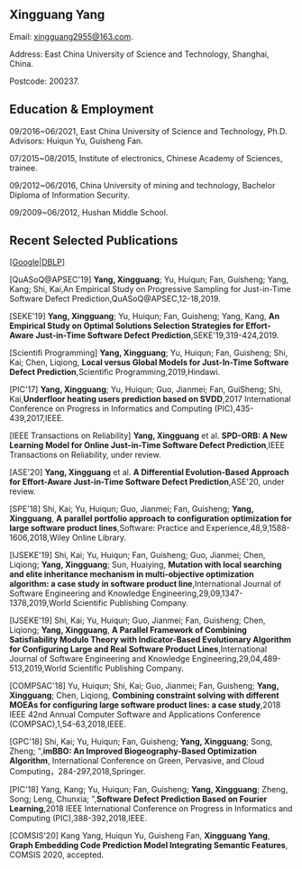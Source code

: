 ## Xingguang Yang

Email: xingguang2955@163.com.

Address: East China University of Science and Technology, Shanghai, China.

Postcode: 200237.

## Education & Employment
09/2016~06/2021, East China University of Science and Technology, Ph.D. Advisors: Huiqun Yu, Guisheng Fan.

07/2015~08/2015, Institute of electronics, Chinese Academy of Sciences, trainee.

09/2012~06/2016, China University of mining and technology, Bachelor Diploma of Information Security.

09/2009~06/2012, Hushan Middle School.

## Recent Selected Publications
[[Google][1]|[DBLP][2]]

[QuASoQ@APSEC'19] **Yang, Xingguang**; Yu, Huiqun; Fan, Guisheng; Yang, Kang; Shi, Kai,An Empirical Study on Progressive Sampling for Just-in-Time Software Defect Prediction,QuASoQ@APSEC,12-18,2019.

[SEKE'19] **Yang, Xingguang**; Yu, Huiqun; Fan, Guisheng; Yang, Kang, **An Empirical Study on Optimal Solutions Selection Strategies for Effort-Aware Just-in-Time Software Defect Prediction**,SEKE'19,319-424,2019.

[Scientifi Programming] **Yang, Xingguang**; Yu, Huiqun; Fan, Guisheng; Shi, Kai; Chen, Liqiong, **Local versus Global Models for Just-In-Time Software Defect Prediction**,Scientific Programming,2019,Hindawi.

[PIC'17] **Yang, Xingguang**; Yu, Huiqun; Guo, Jianmei; Fan, GuiSheng; Shi, Kai,**Underfloor heating users prediction based on SVDD**,2017 International Conference on Progress in Informatics and Computing (PIC),435-439,2017,IEEE.

[IEEE Transactions on Reliability] **Yang, Xingguang** et al. **SPD-ORB: A New Learning Model for Online Just-in-Time Software Defect Prediction**,IEEE Transactions on Reliability, under review.


[ASE'20] **Yang, Xingguang** et al. **A Differential Evolution-Based Approach for Effort-Aware Just-in-Time Software Defect Prediction**,ASE'20, under review.



[SPE'18] Shi, Kai; Yu, Huiqun; Guo, Jianmei; Fan, Guisheng; **Yang, Xingguang**, **A parallel portfolio approach to configuration optimization for large software product lines**,Software: Practice and Experience,48,9,1588-1606,2018,Wiley Online Library.


[IJSEKE'19] Shi, Kai; Yu, Huiqun; Fan, Guisheng; Guo, Jianmei; Chen, Liqiong; **Yang, Xingguang**; Sun, Huaiying, **Mutation with local searching and elite inheritance mechanism in multi-objective optimization algorithm: a case study in software product line**,International Journal of Software Engineering and Knowledge Engineering,29,09,1347-1378,2019,World Scientific Publishing Company.

[IJSEKE'19] Shi, Kai; Yu, Huiqun; Guo, Jianmei; Fan, Guisheng; Chen, Liqiong; **Yang, Xingguang**, **A Parallel Framework of Combining Satisfiability Modulo Theory with Indicator-Based Evolutionary Algorithm for Configuring Large and Real Software Product Lines**,International Journal of Software Engineering and Knowledge Engineering,29,04,489-513,2019,World Scientific Publishing Company.

[COMPSAC'18] Yu, Huiqun; Shi, Kai; Guo, Jianmei; Fan, Guisheng; **Yang, Xingguang**; Chen, Liqiong, **Combining constraint solving with different MOEAs for configuring large software product lines: a case study**,2018 IEEE 42nd Annual Computer Software and Applications Conference (COMPSAC),1,54-63,2018,IEEE.

[GPC'18] Shi, Kai; Yu, Huiqun; Fan, Guisheng; **Yang, Xingguang**; Song, Zheng; ",**imBBO: An Improved Biogeography-Based Optimization Algorithm**, International Conference on Green, Pervasive, and Cloud Computing，284-297,2018,Springer.

[PIC'18] Yang, Kang; Yu, Huiqun; Fan, Guisheng; **Yang, Xingguang**; Zheng, Song; Leng, Chunxia; ",**Software Defect Prediction Based on Fourier Learning**,2018 IEEE International Conference on Progress in Informatics and Computing (PIC),388-392,2018,IEEE.

[COMSIS'20] Kang Yang, Huiqun Yu, Guisheng Fan, **Xingguang Yang**, **Graph Embedding Code Prediction Model Integrating Semantic Features**, COMSIS 2020, accepted.

[1]: https://scholar.google.com/citations?user=FO57rqMAAAAJ&hl=zh-CN&oi=sra

[2]: https://dblp.uni-trier.de/pers/hd/y/Yang:Xingguang
